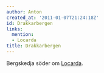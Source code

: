 ```yaml
---
author: Anton
created_at: '2011-01-07T21:24:18Z'
id: Drakkarbergen
links:
  mention:
  - Locarda
title: Drakkarbergen
---
```


Bergskedja söder om [Locarda].

  [Locarda]: Locarda
